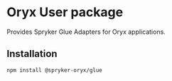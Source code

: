 # Oryx User package

Provides Spryker Glue Adapters for Oryx applications.

## Installation

`npm install @spryker-oryx/glue`
